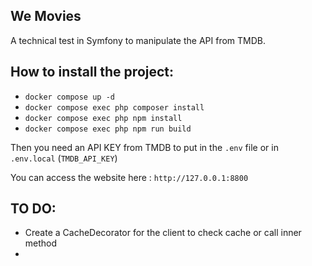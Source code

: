We Movies
---------

A technical test in Symfony to manipulate the API from TMDB.

How to install the project:
---------------------------
- `docker compose up -d`
- `docker compose exec php composer install`
- `docker compose exec php npm install`
- `docker compose exec php npm run build` 

Then you need an API KEY from TMDB to put in the `.env` file or in `.env.local` (`TMDB_API_KEY`)

You can access the website here : `http://127.0.0.1:8800`


TO DO:
------

- Create a CacheDecorator for the client to check cache or call inner method
- 